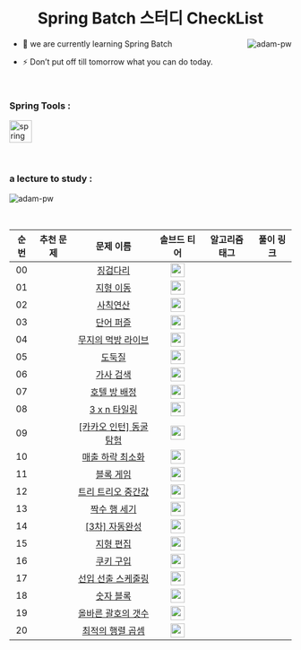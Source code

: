 <h1 align="center">Spring Batch 스터디 CheckList</h1>

<p><img align="right" src="https://github.com/Adam-pw/Adam-pw/blob/main/animation_500_kxa883sd.gif" alt="adam-pw" /></p>


- 🌱 we are currently learning Spring Batch

- ⚡ Don’t put off till tomorrow what you can do today.

<br>

<h3 align="left">Spring Tools :</h3>
<p align="left"> <a href="https://spring.io/projects/spring-batch" target="_blank" rel="spring Batch"> <img
      src="https://spring.io/images/batch-1ba11da84f16522be09ca25075d999de.svg"
      alt="spring Batch" width="40" height="40" /> </a> </p>
<br>

<h3>a lecture to study :</h3>
<p><img align="center"
    src="https://github-readme-stats.vercel.app/api/top-langs?username=adam-pw&show_icons=true&locale=en&bg_color=0d1117&text_color=ffffff&layout=compact"
    alt="adam-pw" 
    bg_color=#808080/></p>

<br>

| 순번|추천 문제|문제 이름|솔브드 티어|알고리즘 태그|풀이 링크 |
| :--:|:--:|:--:|:--:|:--:|:--:|
| 00 ||[징검다리](https://programmers.co.kr/learn/courses/30/lessons/43236)|<img height="25px" width="25px" src="https://static.solved.ac/tier_small/0.svg"/>|||
| 01 ||[지형 이동](https://programmers.co.kr/learn/courses/30/lessons/62050)|<img height="25px" width="25px" src="https://static.solved.ac/tier_small/0.svg"/>|||
| 02 ||[사칙연산](https://programmers.co.kr/learn/courses/30/lessons/1843)|<img height="25px" width="25px" src="https://static.solved.ac/tier_small/0.svg"/>|||
| 03 ||[단어 퍼즐](https://programmers.co.kr/learn/courses/30/lessons/12983)|<img height="25px" width="25px" src="https://static.solved.ac/tier_small/0.svg"/>|||
| 04 ||[무지의 먹방 라이브](https://programmers.co.kr/learn/courses/30/lessons/42891)|<img height="25px" width="25px" src="https://static.solved.ac/tier_small/0.svg"/>|||
| 05 ||[도둑질](https://programmers.co.kr/learn/courses/30/lessons/42897)|<img height="25px" width="25px" src="https://static.solved.ac/tier_small/0.svg"/>|||
| 06 ||[가사 검색](https://programmers.co.kr/learn/courses/30/lessons/60060)|<img height="25px" width="25px" src="https://static.solved.ac/tier_small/0.svg"/>|||
| 07 ||[호텔 방 배정](https://programmers.co.kr/learn/courses/30/lessons/64063)|<img height="25px" width="25px" src="https://static.solved.ac/tier_small/0.svg"/>|||
| 08 ||[3 x n 타일링](https://programmers.co.kr/learn/courses/30/lessons/12902)|<img height="25px" width="25px" src="https://static.solved.ac/tier_small/0.svg"/>|||
| 09 ||[[카카오 인턴] 동굴 탐험](https://programmers.co.kr/learn/courses/30/lessons/67260)|<img height="25px" width="25px" src="https://static.solved.ac/tier_small/0.svg"/>|||
| 10 ||[매출 하락 최소화](https://programmers.co.kr/learn/courses/30/lessons/72416)|<img height="25px" width="25px" src="https://static.solved.ac/tier_small/0.svg"/>|||
| 11 ||[블록 게임](https://programmers.co.kr/learn/courses/30/lessons/42894)|<img height="25px" width="25px" src="https://static.solved.ac/tier_small/0.svg"/>|||
| 12 ||[트리 트리오 중간값](https://programmers.co.kr/learn/courses/30/lessons/68937)|<img height="25px" width="25px" src="https://static.solved.ac/tier_small/0.svg"/>|||
| 13 ||[짝수 행 세기](https://programmers.co.kr/learn/courses/30/lessons/68647)|<img height="25px" width="25px" src="https://static.solved.ac/tier_small/0.svg"/>|||
| 14 ||[[3차] 자동완성](https://programmers.co.kr/learn/courses/30/lessons/17685)|<img height="25px" width="25px" src="https://static.solved.ac/tier_small/0.svg"/>|||
| 15 ||[지형 편집](https://programmers.co.kr/learn/courses/30/lessons/12984)|<img height="25px" width="25px" src="https://static.solved.ac/tier_small/0.svg"/>|||
| 16 ||[쿠키 구입](https://programmers.co.kr/learn/courses/30/lessons/49995)|<img height="25px" width="25px" src="https://static.solved.ac/tier_small/0.svg"/>|||
| 17 ||[선입 선출 스케줄링](https://programmers.co.kr/learn/courses/30/lessons/12920)|<img height="25px" width="25px" src="https://static.solved.ac/tier_small/0.svg"/>|||
| 18 ||[숫자 블록](https://programmers.co.kr/learn/courses/30/lessons/12923)|<img height="25px" width="25px" src="https://static.solved.ac/tier_small/0.svg"/>|||
| 19 ||[올바른 괄호의 갯수](https://programmers.co.kr/learn/courses/30/lessons/12929)|<img height="25px" width="25px" src="https://static.solved.ac/tier_small/0.svg"/>|||
| 20 ||[최적의 행렬 곱셈](https://programmers.co.kr/learn/courses/30/lessons/12942)|<img height="25px" width="25px" src="https://static.solved.ac/tier_small/0.svg"/>|||
